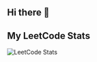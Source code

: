 ## Hi there 👋
## My LeetCode Stats  
![LeetCode Stats](https://leetcard.jacoblin.cool/GrubbyPhantom)

